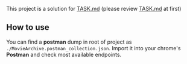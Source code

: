 This project is a solution for [TASK.md](./TASK.md) (please review [TASK.md](./TASK.md) at first)

## How to use
You can find a **postman** dump in root of project as `./MovieArchive.postman_collection.json`. Import it into your chrome's **Postman** and check most available endpoints.